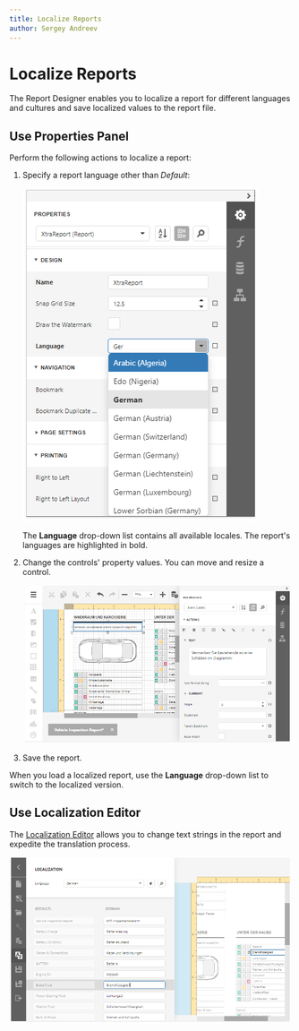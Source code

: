 ```yaml
---
title: Localize Reports
author: Sergey Andreev
---
```


# Localize Reports

The Report Designer enables you to localize a report for different languages and cultures and save localized values to the report file.

## Use Properties Panel

Perform the following actions to localize a report:

1. Specify a report language other than _Default_:

    ![](../..//images/eurd-localize-report-web-forms-panel-set-language.png)

    The **Language** drop-down list contains all available locales. The report's languages are highlighted in bold.

2. Change the controls' property values. You can move and resize a control.

    ![](../../images/eurd-localize-report-web-forms-change-content.png)

3. Save the report.

When you load a localized report, use the **Language** drop-down list to switch to the localized version.

## Use Localization Editor

The [Localization Editor](report-designer-tools/localization-editor.md) allows you to change text strings in the report and expedite the translation process.

![](../../images/eurd-localize-report-web-forms-language-editor.png)
